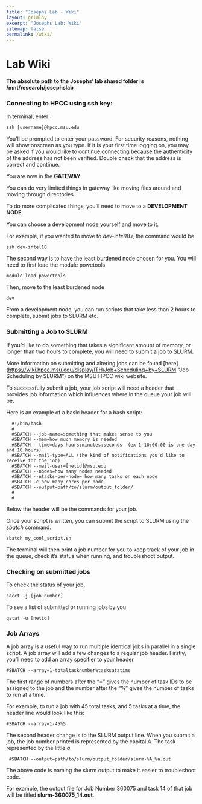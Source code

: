 ```yaml
---
title: "Josephs Lab - Wiki"
layout: gridlay
excerpt: "Josephs Lab: Wiki"
sitemap: false
permalink: /wiki/
---
```


# Lab Wiki

**The absolute path to the Josephs’ lab shared folder is /mnt/research/josephslab**

### Connecting to HPCC using ssh key:

In terminal, enter:
```
ssh [username]@hpcc.msu.edu
```

You’ll be prompted to enter your password. For security reasons, nothing will show onscreen as you type. If it is your first time logging on, you may be asked if you would like to continue connecting because the authenticity of the address has not been verified. Double check that the address is correct and continue.

You are now in the **GATEWAY**.

You can do very limited things in gateway like moving files around and moving through directories.

To do more complicated things, you’ll need to move to a **DEVELOPMENT NODE**.

You can choose a development node yourself and move to it. 

For example, if you wanted to move to _dev-intel18.i_, the command would be
```
ssh dev-intel18
```

The second way is to have the least burdened node chosen for you. You will need to first load the module powetools
```
module load powertools
```

Then, move to the least burdened node
```
dev
```

From a development node, you can run scripts that take less than 2 hours to complete, submit jobs to SLURM etc.

### Submitting a Job to SLURM

If you’d like to do something that takes a significant amount of memory, or longer than two hours to complete, you will need to submit a job to SLURM.

More information on submitting and altering jobs can be found [here](https://wiki.hpcc.msu.edu/display/ITH/Job+Scheduling+by+SLURM “Job Scheduling by SLURM”) on the MSU HPCC wiki website. 

To successfully submit a job, your job script will need a header that provides job information which influences where in the queue your job will be.

Here is an example of a basic header for a bash script:

```
  #!/bin/bash
  #
  #SBATCH --job-name=something that makes sense to you
  #SBATCH --mem=how much memory is needed
  #SBATCH --time=days-hours:minutes:seconds  (ex 1-10:00:00 is one day and 10 hours)
  #SBATCH --mail-type=ALL (the kind of notifications you’d like to receive for the job)
  #SBATCH --mail-user=[netid]@msu.edu
  #SBATCH --nodes=how many nodes needed
  #SBATCH --ntasks-per-node= how many tasks on each node
  #SBATCH -c how many cores per node
  #SBATCH --output=path/to/slurm/output_folder/
  #
  #
```

Below the header will be the commands for your job.

Once your script is written, you can submit the script to SLURM using the _sbatch_ command.
```
sbatch my_cool_script.sh
```

The terminal will then print a job number for you to keep track of your job in the queue, check it’s status when running, and troubleshoot output.

### Checking on submitted jobs

To check the status of your job, 
```
sacct -j [job number]
```

To see a list of submitted or running jobs by you
```
qstat -u [netid]
```

### Job Arrays

A job array is a useful way to run multiple identical jobs in parallel in a single script. A job array will add a few changes to a regular job header.
Firstly, you’ll need to add an array specifier to your header
```
#SBATCH --array=1-totaltasknumber%tasksatatime
```

The first range of numbers after the “=” gives the number of task IDs to be assigned to the job and the number after the “%” gives the number of tasks to run at a time. 

For example, to run a job with 45 total tasks, and 5 tasks at a time, the header line would look like this:
```
#SBATCH --array=1-45%5
```

The second header change is to the SLURM output line. When you submit a job, the job number printed is represented by the capital *A*. The task represented by the little *a*.

```
 #SBATCH --output=path/to/slurm/output_folder/slurm-%A_%a.out
```

The above code is naming the slurm output to make it easier to troubleshoot code. 

For example, the output file for Job Number 360075 and task 14 of that job will be titled __slurm-360075_14.out__.
